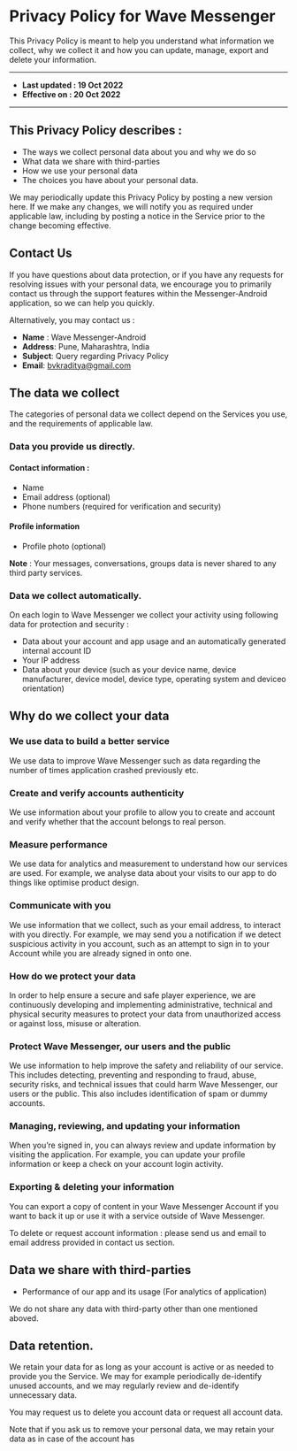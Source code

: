 # Privacy Policy for Wave Messenger

This Privacy Policy is meant to help you understand what information we collect, why we collect it and how you can update, manage, export and delete your information.

---
-  **Last updated : 19 Oct 2022**
-  **Effective on : 20 Oct 2022**

---
## This Privacy Policy describes :

- The ways we collect personal data about you and why we do so
- What data we share with third-parties
- How we use your personal data
- The choices you have about your personal data.


We may periodically update this Privacy Policy by posting a new version here. 
If we make any changes, we will notify you as required under applicable law, 
including by posting a notice in the Service prior to the change becoming effective.

## Contact Us

If you have questions about data protection, or if you have any requests for resolving issues 
with your personal data, we encourage you to primarily contact us through the support features within the Messenger-Android application, so we can help you quickly. 

Alternatively, you may contact us :

- **Name** : Wave Messenger-Android
- **Address**: Pune, Maharashtra, India
- **Subject**: Query regarding Privacy Policy
- **Email**: bvkraditya@gmail.com

## The data we collect

The categories of personal data we collect depend on the Services you use, and the requirements of applicable law.

### Data you provide us directly.

#### Contact information :
  - Name
  - Email address (optional)
  - Phone numbers (required for verification and security)

#### Profile information 
  - Profile photo (optional)

**Note** : Your messages, conversations, groups data is never shared to any third party services.

### Data we collect automatically.

On each login to Wave Messenger we collect your activity using following data for protection and security :

  - Data about your account and app usage and an automatically generated internal account ID
  - Your IP address 
  - Data about your device (such as your device name, device manufacturer, device model, device type, operating system and deviceo orientation)

## Why do we collect your data

### We use data to build a better service

We use data to improve Wave Messenger such as data regarding 
the number of times application crashed previously etc.

### Create and verify accounts authenticity

We use information about your profile to allow you to create and account and
verify whether that the account belongs to real person.

### Measure performance

We use data for analytics and measurement to understand how our services are used. 
For example, we analyse data about your visits to our app to do things like optimise product design.

### Communicate with you

We use information that we collect, such as your email address, to interact with you directly. 
For example, we may send you a notification if we detect suspicious activity in you account, such as an attempt to sign in to your Account while you are
already signed in onto one.

### How do we protect your data

In order to help ensure a secure and safe player experience, we are continuously developing and implementing administrative, 
technical and physical security measures to protect your data from unauthorized access or against loss, misuse or alteration.

### Protect Wave Messenger, our users and the public

We use information to help improve the safety and reliability of our service. This includes detecting, preventing and responding to fraud, abuse, 
security risks, and technical issues that could harm Wave Messenger, our users or the public. This also includes identification of spam or dummy accounts.

### Managing, reviewing, and updating your information

When you’re signed in, you can always review and update information by visiting the application. For example,
you can update your profile information or keep a check on your account login activity.

### Exporting & deleting your information

You can export a copy of content in your Wave Messenger Account if you want to back it up or use it with a service outside of Wave Messenger.

To delete or request account information : please send us and email to email address provided in contact us section.


## Data we share with third-parties

- Performance of our app and its usage (For analytics of application)

We do not share any data with third-party other than one mentioned aboved. 


## Data retention.

We retain your data for as long as your account is active or as needed to provide you the Service. 
We may for example periodically de-identify unused accounts, and we may regularly review and de-identify unnecessary data.

You may request us to delete you account data or request all account data.

Note that if you ask us to remove your personal data, we may retain your data as in case of the account has 
